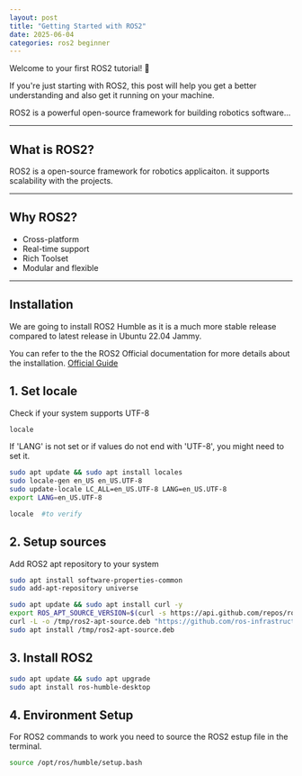 ```yaml
---
layout: post
title: "Getting Started with ROS2"
date: 2025-06-04
categories: ros2 beginner
---
```


Welcome to your first ROS2 tutorial! 🚀

If you're just starting with ROS2, this post will help you get a better understanding and also get it running on your machine.

ROS2 is a powerful open-source framework for building robotics software...

---

## What is ROS2?

ROS2 is a open-source framework for robotics applicaiton. it supports scalability with the projects.

---

## Why ROS2?

- Cross-platform
- Real-time support
- Rich Toolset
- Modular and flexible

---

## Installation

We are going to install ROS2 Humble as it is a much more stable release compared to latest release in Ubuntu 22.04 Jammy.

You can refer to the the ROS2 Official documentation for more details about the installation.
[Official Guide](https://docs.ros.org/en/humble/Installation/Ubuntu-Install-Debs.html) 

## 1. Set locale

Check if your system supports UTF-8
```bash
locale
```
If 'LANG' is not set or if values do not end with 'UTF-8', you might need to set it.

```bash
sudo apt update && sudo apt install locales
sudo locale-gen en_US en_US.UTF-8
sudo update-locale LC_ALL=en_US.UTF-8 LANG=en_US.UTF-8
export LANG=en_US.UTF-8

locale  #to verify 
 ```

## 2. Setup sources

Add ROS2 apt repository to your system

```bash
sudo apt install software-properties-common
sudo add-apt-repository universe
```

```bash
sudo apt update && sudo apt install curl -y
export ROS_APT_SOURCE_VERSION=$(curl -s https://api.github.com/repos/ros-infrastructure/ros-apt-source/releases/latest | grep -F "tag_name" | awk -F\" '{print $4}')
curl -L -o /tmp/ros2-apt-source.deb "https://github.com/ros-infrastructure/ros-apt-source/releases/download/${ROS_APT_SOURCE_VERSION}/ros2-apt-source_${ROS_APT_SOURCE_VERSION}.$(. /etc/os-release && echo $VERSION_CODENAME)_all.deb" # If using Ubuntu derivates use $UBUNTU_CODENAME
sudo apt install /tmp/ros2-apt-source.deb
```
## 3. Install ROS2

```bash
sudo apt update && sudo apt upgrade
sudo apt install ros-humble-desktop
```

## 4. Environment Setup

For ROS2 commands to work you need to source the ROS2 estup file in the terminal.

```bash
source /opt/ros/humble/setup.bash
```